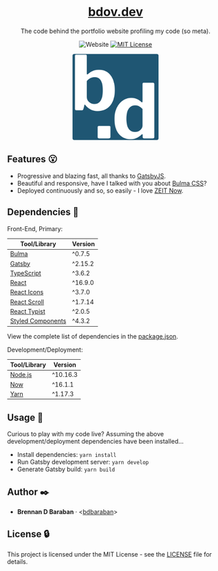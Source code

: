 <h1 align="center">
  <a href="https://bdov.dev">bdov.dev</a>
</h1>

<p align="center">
  The code behind the portfolio website profiling my code (so meta).
</p>
<p align="center">
  <img
    alt="Website"
    src="https://img.shields.io/website/https/bdov.dev?down_color=lightgrey&down_message=down&up_color=blue&up_message=up"
  >
  <a href="https://opensource.org/licenses/MIT">
    <img
      src="https://img.shields.io/badge/License-MIT-yellow.svg"
      alt="MIT License"
    />
  </a>
</p>

<p align="center">
  <img
    src="https://github.com/bdbaraban/bdov.dev/blob/master/src/assets/images/colored-logo.png"
    alt="characters b, period and d with a blue background"
    width="200"
    style="border-radius: 4px;"
  />
</p>

## Features :open_mouth:

- Progressive and blazing fast, all thanks to [GatsbyJS](https://gatsbyjs.org).
- Beautiful and responsive, have I talked with you about [Bulma CSS](https://bulma.io/)?
- Deployed continuously and so, so easily - I love [ZEIT Now](https://zeit.co/now).

## Dependencies :couple:

Front-End, Primary:

| Tool/Library                                             | Version |
| -------------------------------------------------------- | ------- |
| [Bulma](https://bulma.io)                                | ^0.7.5  |
| [Gatsby](https://gatsbyjs.org)                           | ^2.15.2 |
| [TypeScript](https://www.typescriptlang.org/)            | ^3.6.2  |
| [React](https://reactjs.org/)                            | ^16.9.0 |
| [React Icons](https://react-icons.netlify.com/)          | ^3.7.0  |
| [React Scroll](https://github.com/fisshy/react-scroll)   | ^1.7.14 |
| [React Typist](https://jstejada.github.io/react-typist/) | ^2.0.5  |
| [Styled Components](https://www.styled-components.com/)  | ^4.3.2  |

View the complete list of dependencies in the [package.json](./package.json).

Development/Deployment:

| Tool/Library                      | Version  |
| --------------------------------- | -------- |
| [Node.js](https://nodejs.org/en/) | ^10.16.3 |
| [Now](https://zeit.co/now)        | ^16.1.1  |
| [Yarn](https://yarnpkg.com/en/)   | ^1.17.3  |

## Usage :running:

Curious to play with my code live? Assuming the above development/deployment dependencies have been installed...

- Install dependencies: `yarn install`
- Run Gatsby development server: `yarn develop`
- Generate Gatsby build: `yarn build`

## Author :black_nib:

- **Brennan D Baraban** · <[bdbaraban](https://github.com/bdbaraban)>

## License :lock:

This project is licensed under the MIT License - see the
[LICENSE](./LICENSE) file for details.

